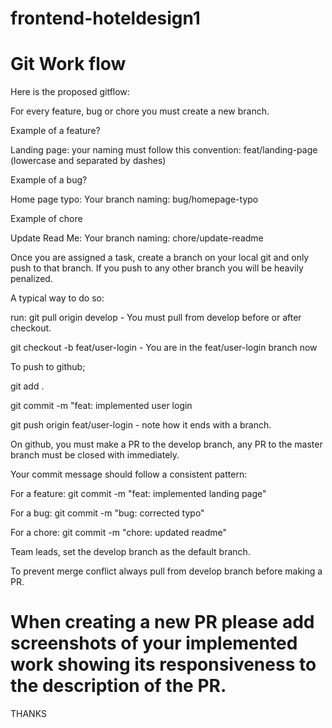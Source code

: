 # frontend-hoteldesign1
# Git Work flow

Here is the proposed gitflow:

For every feature, bug or chore you must create a new branch.

Example of a feature?

Landing page: your naming must follow this convention: feat/landing-page (lowercase and separated by dashes) 

Example of a bug?

Home page typo: Your branch naming: bug/homepage-typo

Example of chore

Update Read Me: Your branch naming: chore/update-readme

Once you are assigned a task, create a branch on your local git and only push to that branch. If you push to any other branch you will be heavily penalized.

A typical way to do so:

run: git pull origin develop - You must pull from develop before or after checkout.

git checkout -b feat/user-login - You are in the feat/user-login branch now

To push to github;

git add .

git commit -m "feat: implemented user login

git push origin feat/user-login - note how it ends with a branch.

On github, you must make a PR to the develop branch, any PR to the master branch must be closed with immediately.

Your commit message should follow a consistent pattern:

For a feature: git commit -m "feat: implemented landing page"

For a bug: git commit -m "bug: corrected typo"

For a chore: git commit -m "chore: updated readme"

Team leads, set the develop branch as the default branch.

To prevent merge conflict always pull from develop branch before making a PR.
# When creating a new PR please add screenshots of your implemented work showing its responsiveness to the description of the PR.

THANKS
